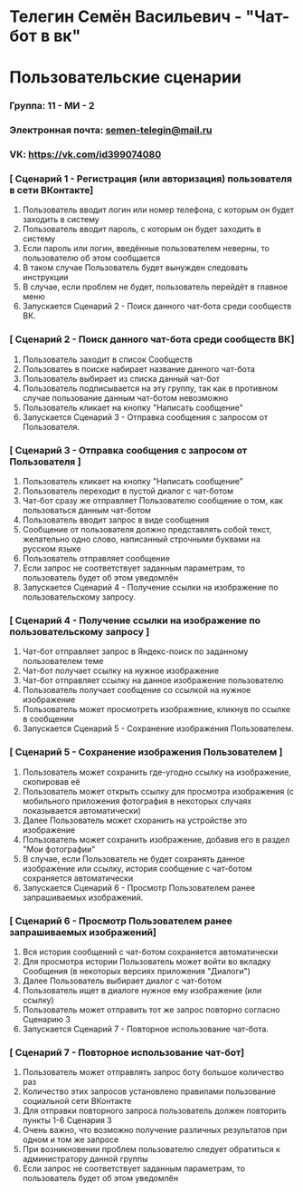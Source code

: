 # Телегин Семён Васильевич - "Чат-бот в вк"
# Пользовательские сценарии
### Группа: 11 - МИ - 2
### Электронная почта: semen-telegin@mail.ru
### VK: https://vk.com/id399074080
### [ Сценарий 1 - Регистрация (или авторизация) пользователя в сети ВКонтакте]
1. Пользователь вводит логин или номер телефона, с которым он будет заходить в систему
2. Пользователь вводит пароль, с которым он будет заходить в систему
3. Если пароль или логин, введённые пользователем неверны, то пользователю об этом сообщается
4. В таком случае Пользователь будет вынужден следовать инструкции
5. В случае, если проблем не будет, пользователь перейдёт в главное меню
6. Запускается Сценарий 2 - Поиск данного чат-бота среди сообществ ВК.
### [ Сценарий 2 - Поиск данного чат-бота среди сообществ ВК]
1. Пользователь заходит в список Сообществ 
2. Пользоватеь в поиске набирает название данного чат-бота
3. Пользователь выбирает из списка данный чат-бот
4. Пользователь подписывается на эту группу, так как в противном случае пользование данным чат-ботом невозможно
5. Пользователь кликает на кнопку "Написать сообщение"
6. Запускается Сценарий 3 - Отправка сообщения с запросом от Пользователя.
### [ Сценарий 3 - Отправка сообщения с запросом от Пользователя ]
1. Пользователь кликает на кнопку "Написать сообщение"
2. Пользователь переходит в пустой диалог с чат-ботом
3. Чат-бот сразу же отправляет Пользователю сообщение о том, как пользоваться данным чат-ботом
4. Пользователь вводит запрос в виде сообщения 
5. Сообщение от пользователя должно представлять собой текст, желательно одно слово, написанный строчными буквами на русском языке 
6. Пользователь отправляет сообщение
7. Если запрос не соответствует заданным параметрам, то пользователь будет об этом уведомлён
8. Запускается Сценарий 4 - Получение ссылки на изображение по пользовательскому запросу.
### [ Сценарий 4 - Получение ссылки на изображение по пользовательскому запросу ]
1. Чат-бот отправляет запрос в Яндекс-поиск по заданному пользователем теме
2. Чат-бот получает ссылку на нужное изображение
3. Чат-бот отправляет ссылку на данное изображение пользователю
4. Пользователь получает сообщение со ссылкой на нужное изображение
5. Пользователь может просмотреть изображение, кликнув по ссылке в сообщении
6. Запускается Сценарий 5 - Сохранение изображения Пользователем.
### [ Сценарий 5 - Сохранение изображения Пользователем ]
1. Пользователь может сохранить где-угодно ссылку на изображение, скопировав её
2. Пользователь может открыть ссылку для просмотра изображения (с мобильного приложения фотография в некоторых случаях показывается автоматически)
3. Далее Пользователь может схоранить на устройстве это изображение
4. Пользователь может сохранить изображение, добавив его в раздел "Мои фотографии"
5. В случае, если Пользователь не будет сохранять данное изображение или ссылку, история сообщение с чат-ботом сохраняется автоматически
6. Запускается Сценарий 6 - Просмотр Пользователем ранее запрашиваемых изображений.
### [ Сценарий 6 - Просмотр Пользователем ранее запрашиваемых изображений]
1. Вся история сообщений с чат-ботом сохраняется автоматически
2. Для просмотра истории Пользователь может войти во вкладку Сообщения (в некоторых версиях приложения "Диалоги")
3. Далее Пользователь выбирает диалог с чат-ботом
4. Пользователь ищет в диалоге нужное ему изображение (или ссылку)
5. Пользователь может отправить тот же запрос повторно согласно Сценарию 3
6. Запускается Сценарий 7 - Повторное использование чат-бота.
### [ Сценарий 7 - Повторное использование чат-бот]
1. Пользователь может отправлять запрос боту большое количество раз
2. Количество этих запросов установлено правилами пользование социальной сети ВКонтакте
3. Для отправки повторного запроса пользователь должен повторить пункты 1-6 Сценария 3
4. Очень важно, что возможно получение различных результатов при одном и том же запросе
5. При возникновении проблем пользователю следует обратиться к администратору данной группы
6. Если запрос не соответствует заданным параметрам, то пользователь будет об этом уведомлён
